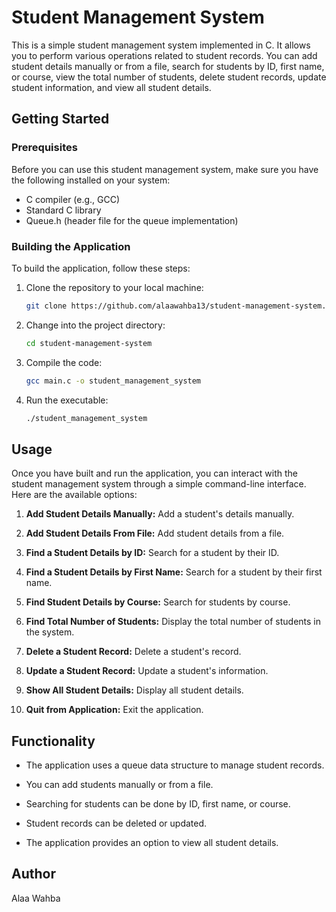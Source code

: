 # Student Management System 

This is a simple student management system implemented in C. It allows you to perform various operations related to student records. You can add student details manually or from a file, search for students by ID, first name, or course, view the total number of students, delete student records, update student information, and view all student details.

## Getting Started

### Prerequisites

Before you can use this student management system, make sure you have the following installed on your system:

- C compiler (e.g., GCC)
- Standard C library
- Queue.h (header file for the queue implementation)

### Building the Application

To build the application, follow these steps:

1. Clone the repository to your local machine:

   ```bash
   git clone https://github.com/alaawahba13/student-management-system.git
   ```

2. Change into the project directory:

   ```bash
   cd student-management-system
   ```

3. Compile the code:

   ```bash
   gcc main.c -o student_management_system
   ```

4. Run the executable:

   ```bash
   ./student_management_system
   ```

## Usage

Once you have built and run the application, you can interact with the student management system through a simple command-line interface. Here are the available options:

1. **Add Student Details Manually:** Add a student's details manually.

2. **Add Student Details From File:** Add student details from a file.

3. **Find a Student Details by ID:** Search for a student by their ID.

4. **Find a Student Details by First Name:** Search for a student by their first name.

5. **Find Student Details by Course:** Search for students by course.

6. **Find Total Number of Students:** Display the total number of students in the system.

7. **Delete a Student Record:** Delete a student's record.

8. **Update a Student Record:** Update a student's information.

9. **Show All Student Details:** Display all student details.

10. **Quit from Application:** Exit the application.

## Functionality

- The application uses a queue data structure to manage student records.

- You can add students manually or from a file.

- Searching for students can be done by ID, first name, or course.

- Student records can be deleted or updated.

- The application provides an option to view all student details.


## Author
Alaa Wahba
